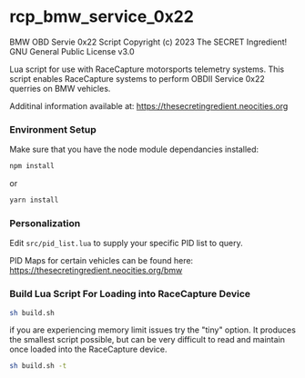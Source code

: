# rcp_bmw_service_0x22
BMW OBD Servie 0x22 Script
Copyright (c) 2023 The SECRET Ingredient!
GNU General Public License v3.0

Lua script for use with RaceCapture motorsports telemetry systems. This script enables RaceCapture systems to perform OBDII Service 0x22 querries on BMW vehicles.

Additinal information available at: https://thesecretingredient.neocities.org

### Environment Setup

Make sure that you have the node module dependancies installed:

```sh
npm install
```

or

```sh
yarn install
```


### Personalization

Edit `src/pid_list.lua` to supply your specific PID list to query.

PID Maps for certain vehicles can be found here: https://thesecretingredient.neocities.org/bmw

### Build Lua Script For Loading into RaceCapture Device

```sh
sh build.sh
```

if you are experiencing memory limit issues try the "tiny" option. It produces the smallest script possible, but can be very difficult to read and maintain once loaded into the RaceCapture device.

```sh
sh build.sh -t
```
